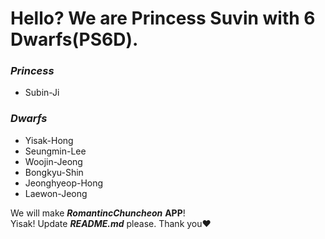 # **Hello? We are Princess Suvin with 6 Dwarfs(PS6D).**
### ***Princess*** 
- Subin-Ji
### ***Dwarfs*** 
- Yisak-Hong
- Seungmin-Lee
- Woojin-Jeong
- Bongkyu-Shin
- Jeonghyeop-Hong
- Laewon-Jeong

We will make ***RomantincChuncheon*** **APP**!
<br>
Yisak! Update ***README.md*** please. Thank you❤
<br>
